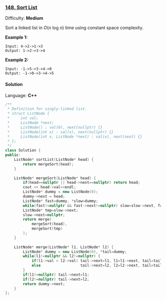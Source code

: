 ### [148\. Sort List](https://leetcode.com/problems/sort-list/)

Difficulty: **Medium**


Sort a linked list in _O_(_n_ log _n_) time using constant space complexity.

**Example 1:**

```
Input: 4->2->1->3
Output: 1->2->3->4
```

**Example 2:**

```
Input: -1->5->3->4->0
Output: -1->0->3->4->5
```


#### Solution

Language: **C++**

```c++
/**
 * Definition for singly-linked list.
 * struct ListNode {
 *     int val;
 *     ListNode *next;
 *     ListNode() : val(0), next(nullptr) {}
 *     ListNode(int x) : val(x), next(nullptr) {}
 *     ListNode(int x, ListNode *next) : val(x), next(next) {}
 * };
 */
class Solution {
public:
    ListNode* sortList(ListNode* head) {
        return mergeSort(head);
    }
    
    ListNode* mergeSort(ListNode* head) {
        if(head==nullptr || head->next==nullptr) return head;
        cout << head->val<<endl;
        ListNode* dummy = new ListNode(0);
        dummy->next = head;
        ListNode* fast=dummy, *slow=dummy;
        while(fast!=nullptr && fast->next!=nullptr) slow=slow->next, fast=fast->next->next;
        ListNode* tmp=slow->next;
        slow->next=nullptr;
        return merge(
            mergeSort(head),
            mergeSort(tmp)
        );
    }
    
    ListNode* merge(ListNode* l1, ListNode* l2) {
        ListNode* dummy = new ListNode(0), *tail=dummy;
        while(l1!=nullptr && l2!=nullptr) {
            if(l1->val < l2->val) tail->next=l1, l1=l1->next, tail=tail->next;
            else                  tail->next=l2, l2=l2->next, tail=tail->next;
        }
        if(l1!=nullptr) tail->next=l1;        
        if(l2!=nullptr) tail->next=l2;
        return dummy->next;
    }
};
```
